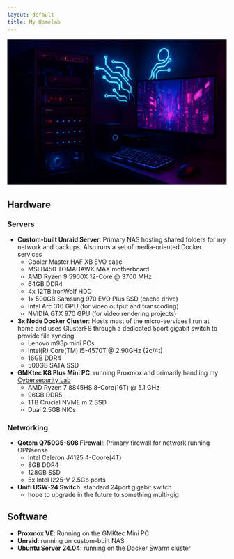 ```yaml
---
layout: default
title: My Homelab
---
```


![Homelab Header](images/homelab-header.jpg)

## Hardware

### Servers
- **Custom-built Unraid Server**: Primary NAS hosting shared folders for my network and backups. Also runs a set of media-oriented Docker services
  - Cooler Master HAF XB EVO case
  - MSI B450 TOMAHAWK MAX motherboard
  - AMD Ryzen 9 5900X 12-Core @ 3700 MHz
  - 64GB DDR4
  - 4x 12TB IronWolf HDD
  - 1x 500GB Samsung 970 EVO Plus SSD (cache drive)
  - Intel Arc 310 GPU (for video output and transcoding)
  - NVIDIA GTX 970 GPU (for video rendering projects)
- **3x Node Docker Cluster**: Hosts most of the micro-services I run at home and uses GlusterFS through a dedicated 5port gigabit switch to provide file syncing
  - Lenovo m93p mini PCs
  - Intel(R) Core(TM) i5-4570T @ 2.90GHz (2c/4t)
  - 16GB DDR4
  - 500GB SATA SSD
- **GMKtec K8 Plus Mini PC**: running Proxmox and primarily handling my [Cybersecurity Lab](./cybersecurity-lab.md)
  - AMD Ryzen 7 8845HS 8-Core(16T) @ 5.1 GHz
  - 96GB DDR5
  - 1TB Crucial NVME m.2 SSD
  - Dual 2.5GB NICs

### Networking
- **Qotom Q750G5-S08 Firewall**: Primary firewall for network running OPNsense.
  - Intel Celeron J4125 4-Coore(4T)
  - 8GB DDR4
  - 128GB SSD
  - 5x Intel I225-V 2.5Gb ports
- **Unifi USW-24 Switch**: standard 24port gigabit switch
  - hope to upgrade in the future to something multi-gig
  
## Software
  
- **Proxmox VE**: Running on the GMKtec Mini PC
- **Unraid**: running on custom-built NAS
- **Ubuntu Server 24.04**: running on the Docker Swarm cluster
